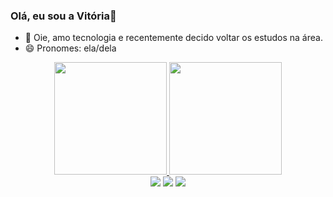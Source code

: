 ### Olá, eu sou a Vitória👋

<!--
**vitoriiia/vitoriiia** is a ✨ _special_ ✨ repository because its `README.md` (this file) appears on your GitHub profile.
-->

- 🌱 Oie, amo tecnologia e recentemente decido voltar os estudos na área.
- 😄 Pronomes: ela/dela

<div align="center">
  <a href="https://github.com/vitoriiia">
  <img height="180em" src="https://github-readme-stats.vercel.app/api?username=vitoriiia&show_icons=true&theme=panda&include_all_commits=true&count_private=true"/>
  <img height="180em" src="https://github-readme-stats.vercel.app/api/top-langs/?username=vitoriiia&layout=compact&langs_count=7&theme=panda"/>

  </div align/> 

 <div align="center">
  <a href="https://instagram.com/vivick.p" target="_blank"><img src="https://img.shields.io/badge/-Instagram-%23E4405F?style=for-the-badge&logo=instagram&logoColor=white" target="_blank"></a>
  <a href = "mailto:codevitoria@gmail.com"><img src="https://img.shields.io/badge/-Gmail-%23333?style=for-the-badge&logo=gmail&logoColor=white" target="_blank"></a>
  <a href="https://www.linkedin.com/in/vit%C3%B3ria-pereira-843884143/" target="_blank"><img src="https://img.shields.io/badge/-LinkedIn-%230077B5?style=for-the-badge&logo=linkedin&logoColor=white" target="_blank"></a> 
   </div align/> 

 
